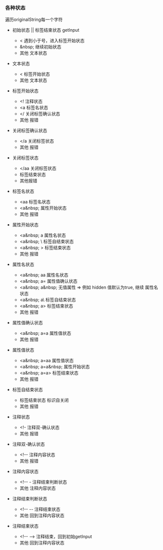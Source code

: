 ### 各种状态

遍历originalString每一个字符

* 初始状态 || 标签结束状态  getInput
   * < 遇到小于号，进入标签开始状态
   * &nbsp\;  继续初始状态
   * 其他 文本状态

* 文本状态
   * < 标签开始状态
   * 其他 文本状态

* 标签开始状态
   * <!  注释状态
   * <a  标签名状态
   * </  关闭标签确认状态
   * 其他 报错

* 关闭标签确认状态 
   * </a 关闭标签状态
   * 其他 报错
  
* 关闭标签状态
   * </aa 关闭标签状态
   * </a> 标签结束状态
   * 其他报错

* 标签名状态
   * <aa 标签名状态
   * <a&nbsp\; 属性开始状态
   * 其他 报错

* 属性开始状态
   * <a&nbsp\; a  属性名状态
   * <a&nbsp\; \  标签自结束状态
   * <a&nbsp\; >  标签结束状态
   * 其他 报错

* 属性名状态
   * <a&nbsp\; aa  属性名状态
   * <a&nbsp\; a=  属性值确认状态
   * <a&nbsp\; a&nbsp\; 无值属性 => 例如 hidden 值默认为true, 继续 属性名状态
   * <a&nbsp\; a\  标签自结束状态
   * <a&nbsp\; a>  标签结束状态
   * 其他 报错

* 属性值确认状态
   * <a&nbsp\; a=a  属性值状态
   * 其他 报错

* 属性值状态
   * <a&nbsp\; a=aa  属性值状态
   * <a&nbsp\; a=a&nbsp\;  属性开始状态
   * <a&nbsp\; a=a>  标签结束状态
   * 其他 报错

* 标签自结束状态
   * <a /> 标签结束状态 标识自关闭
   * 其他 报错 

* 注释状态
   * <!-  注释双-确认状态
   * 其他 报错

* 注释双-确认状态
   * <\!--  注释内容状态
   * 其他 报错

* 注释内容状态
   * <\!--  - 注释结束判断状态
   * 其他 注释内容状态

* 注释结束判断状态
   * <\!-- -- 注释结束状态
   * 其他 回到注释内容状态

* 注释结束状态
   * <\!-- --> 注释结束，回到初始getInput
   * 其他 回到注释内容状态
